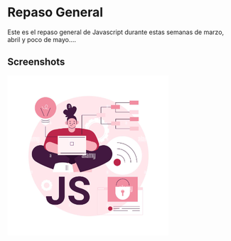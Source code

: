 # Repaso General

Este es el repaso general de Javascript durante estas semanas de marzo, abril y poco de mayo....


## Screenshots

![App Screenshot](girl.png)
